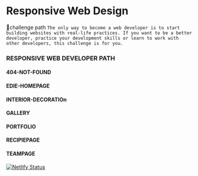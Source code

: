 # Responsive Web Design
💪challenge path
```The only way to become a web developer is to start building websites with real-life practices. If you want to be a better developer, practice your development skills or learn to work with other developers, this challenge is for you.```

### RESPONSIVE WEB DEVELOPER PATH
#### 404-NOT-FOUND
#### EDIE-HOMEPAGE
#### INTERIOR-DECORATIOn
#### GALLERY
#### PORTFOLIO
#### RECIPIEPAGE
#### TEAMPAGE
[![Netlify Status](https://api.netlify.com/api/v1/badges/246a07ef-2ece-4c18-bf10-c5f793dc9cdd/deploy-status)](https://app.netlify.com/sites/webdesign-rwd/deploys)
